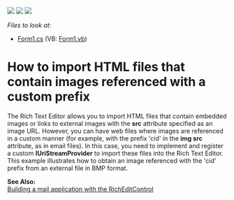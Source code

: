 <!-- default badges list -->
![](https://img.shields.io/endpoint?url=https://codecentral.devexpress.com/api/v1/VersionRange/128610644/13.1.4%2B)
[![](https://img.shields.io/badge/Open_in_DevExpress_Support_Center-FF7200?style=flat-square&logo=DevExpress&logoColor=white)](https://supportcenter.devexpress.com/ticket/details/E3123)
[![](https://img.shields.io/badge/📖_How_to_use_DevExpress_Examples-e9f6fc?style=flat-square)](https://docs.devexpress.com/GeneralInformation/403183)
<!-- default badges end -->
<!-- default file list -->
*Files to look at*:

* [Form1.cs](./CS/Form1.cs) (VB: [Form1.vb](./VB/Form1.vb))
<!-- default file list end -->

# How to import HTML files that contain images referenced with a custom prefix

<p>The Rich Text Editor allows you to import HTML files that contain embedded images or links to external images with the <b>src</b> attribute specified as an image URL. However, you can have web files where images are referenced in a custom manner (for example, with the prefix 'cid' in the <b>img src</b> attribute, as in email files). In this case, you need to implement and register a custom <b>IUriStreamProvider</b> to import these files into the Rich Text Editor. This example illustrates how to obtain an image referenced with the 'cid' prefix from an external file in BMP format.</p>

<p><strong>See Also:</strong><br />
<a href="https://www.devexpress.com/Support/Center/p/E2216">Building a mail application with the RichEditControl</a></p>
